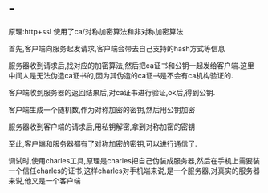 # -
原理:http+ssl
使用了ca/对称加密算法和非对称加密算法

首先,客户端向服务起发请求,客户端会带去自己支持的hash方式等信息

服务器收到请求后,找对应的加密算法,然后把ca证书和公钥一起发给客户端.这里中间人是无法伪造ca证书的,因为其伪造的ca证书是不会有ca机构验证的.

客户端收到服务器的返回结果后,对ca证书进行验证,ok后,得到公钥.

客户端生成一个随机数,作为对称加密的密钥,然后用公钥加密

服务器收到客户端的请求后,用私钥解密,拿到对称加密的密钥

至此,客户端和服务器都有了对称加密的密钥,可以进行通信了.

调试时,使用charles工具,原理是charles把自己伪装成服务器,然后在手机上需要装一个信任charles的证书,这样charles对手机端来说,是一个服务器,对真实的服务器来说,他又是一个客户端
